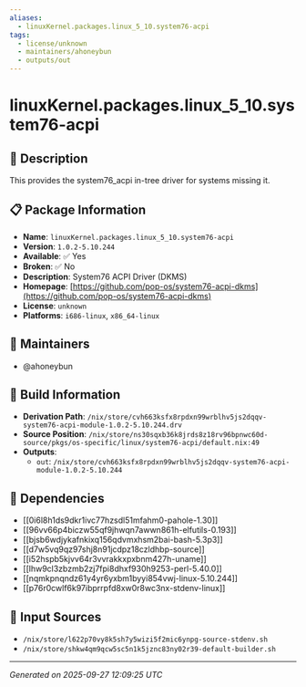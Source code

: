 ```yaml
---
aliases:
  - linuxKernel.packages.linux_5_10.system76-acpi
tags:
  - license/unknown
  - maintainers/ahoneybun
  - outputs/out
---
```


# linuxKernel.packages.linux_5_10.system76-acpi

## 📝 Description

This provides the system76_acpi in-tree driver for systems missing it.


## 📋 Package Information

- **Name**: `linuxKernel.packages.linux_5_10.system76-acpi`
- **Version**: `1.0.2-5.10.244`
- **Available**: ✅ Yes
- **Broken**: ✅ No
- **Description**: System76 ACPI Driver (DKMS)
- **Homepage**: [https://github.com/pop-os/system76-acpi-dkms](https://github.com/pop-os/system76-acpi-dkms)
- **License**: `unknown`
- **Platforms**: `i686-linux`, `x86_64-linux`
## 👥 Maintainers

- @ahoneybun


## 🔧 Build Information

- **Derivation Path**: `/nix/store/cvh663ksfx8rpdxn99wrblhv5js2dqqv-system76-acpi-module-1.0.2-5.10.244.drv`
- **Source Position**: `/nix/store/ns30sqxb36k8jrds8z18rv96bpnwc60d-source/pkgs/os-specific/linux/system76-acpi/default.nix:49`
- **Outputs**:
  - `out`:  `/nix/store/cvh663ksfx8rpdxn99wrblhv5js2dqqv-system76-acpi-module-1.0.2-5.10.244`

## 🔗 Dependencies

- [[0i6l8h1ds9dkr1ivc77hzsdl51mfahm0-pahole-1.30]]
- [[96vv66p4biczw55qf9jhwqn7awwn861h-elfutils-0.193]]
- [[bjsb6wdjykafnkixq156qdvmxhsm2bai-bash-5.3p3]]
- [[d7w5vq9qz97shj8n91jcdpz18czldhbp-source]]
- [[i52hspb5kjvv64r3vvrakkxpxbnm427h-uname]]
- [[lhw9cl3zbzmb2zj7fpi8dhxf930h9253-perl-5.40.0]]
- [[nqmkpnqndz61y4yr6yxbm1byyi854vwj-linux-5.10.244]]
- [[p76r0cwlf6k97ibprrpfd8xw0r8wc3nx-stdenv-linux]]

## 📁 Input Sources

- `/nix/store/l622p70vy8k5sh7y5wizi5f2mic6ynpg-source-stdenv.sh`
- `/nix/store/shkw4qm9qcw5sc5n1k5jznc83ny02r39-default-builder.sh`

---
*Generated on 2025-09-27 12:09:25 UTC*
